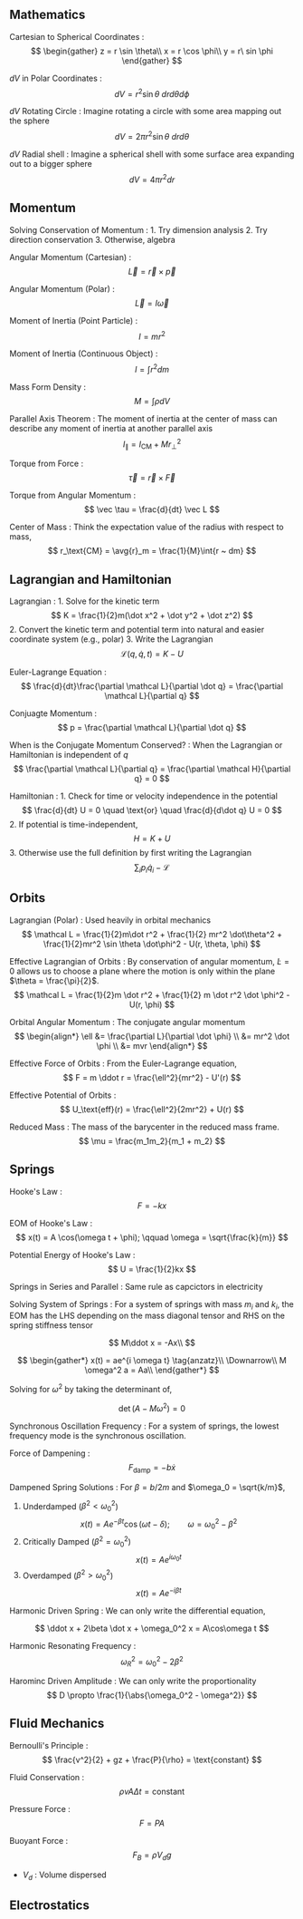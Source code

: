 ## Mathematics

Cartesian to Spherical Coordinates
: $$
  \begin{gather}
  z = r \sin \theta\\
  x = r \cos \phi\\
  y = r\ sin \phi
  \end{gather}
  $$

$dV$ in Polar Coordinates
: $$
  dV = r^2 \sin\theta ~ dr d\theta d\phi
  $$

$dV$ Rotating Circle
: Imagine rotating a circle with some area mapping out the sphere
  $$
  dV = 2 \pi r^2 \sin\theta ~ dr d\theta
  $$

$dV$ Radial shell
: Imagine a spherical shell with some surface area expanding out to a bigger sphere
  $$
  dV = 4\pi r^2 dr
  $$

## Momentum

Solving Conservation of Momentum
: 1. Try dimension analysis
  2. Try direction conservation
  3. Otherwise, algebra


Angular Momentum (Cartesian)
: $$ \vec L = \vec r \times \vec p $$


Angular Momentum (Polar)
: $$ \vec L = I \vec \omega $$

Moment of Inertia (Point Particle)
: $$ I = mr^2 $$

Moment of Inertia (Continuous Object)
: $$ I = \int r^2 dm $$

Mass Form Density
: $$ M = \int \rho dV $$

Parallel Axis Theorem
: The moment of inertia at the center of mass can describe any moment of inertia at another parallel axis
  $$
  I_\parallel = I_\text{CM} + Mr_\perp^2
  $$

Torque from Force
: $$
  \vec \tau = \vec r \times \vec F
  $$

Torque from Angular Momentum
: $$
  \vec \tau = \frac{d}{dt} \vec L
  $$

Center of Mass
: Think the expectation value of the radius with respect to mass,
  $$
  r_\text{CM} = \avg{r}_m = \frac{1}{M}\int{r ~ dm}
  $$

## Lagrangian and Hamiltonian

Lagrangian
: 1. Solve for the kinetic term
    $$
    K = \frac{1}{2}m(\dot x^2 + \dot y^2 + \dot z^2)
    $$
  2. Convert the kinetic term and potential term into natural and easier coordinate system  (e.g., polar)
  3. Write the Lagrangian
    $$
    \mathcal{L}(q, \dot q, t) = K - U
    $$

Euler-Lagrange Equation
: $$
  \frac{d}{dt}\frac{\partial \mathcal L}{\partial \dot q} = \frac{\partial \mathcal L}{\partial q}
  $$


Conjuagte Momentum
: $$
  p = \frac{\partial \mathcal L}{\partial \dot q}
  $$

When is the Conjugate Momentum Conserved?
: When the Lagrangian or Hamiltonian is independent of $q$
  $$
  \frac{\partial \mathcal L}{\partial q} = \frac{\partial \mathcal H}{\partial q} = 0
  $$

Hamiltonian
: 1. Check for time or velocity independence in the potential
    $$
    \frac{d}{dt} U = 0 \quad \text{or} \quad \frac{d}{d\dot q} U = 0
    $$
  2. If potential is time-independent,
    $$
    H = K + U
    $$
  3. Otherwise use the full definition by first writing the Lagrangian
    $$
    \sum_{i}p_i \dot q_i - \mathcal L
    $$


## Orbits

Lagrangian (Polar)
: Used heavily in orbital mechanics
  $$
  \mathcal L = \frac{1}{2}m\dot r^2 + \frac{1}{2} mr^2 \dot\theta^2 + \frac{1}{2}mr^2 \sin \theta \dot\phi^2 - U(r, \theta, \phi)
  $$

Effective Lagrangian of Orbits
: By conservation of angular momentum, $\dot L=0$ allows us to choose a plane where the motion is only within the plane $\theta = \frac{\pi}{2}$.
  $$
  \mathcal L = \frac{1}{2}m \dot r^2 + \frac{1}{2} m \dot r^2 \dot \phi^2 - U(r, \phi)
  $$

Orbital Angular Momentum
: The conjugate angular momentum
  $$
  \begin{align*}
  \ell &= \frac{\partial L}{\partial \dot \phi} \\
  &= mr^2 \dot \phi \\
  &= mvr
  \end{align*}
  $$

Effective Force of Orbits
: From the Euler-Lagrange equation,
  $$
  F = m \ddot r = \frac{\ell^2}{mr^2} - U'(r)
  $$

Effective Potential of Orbits
: $$
  U_\text{eff}(r) = \frac{\ell^2}{2mr^2} + U(r)
  $$

Reduced Mass
: The mass of the barycenter in the reduced mass frame.
  $$
  \mu = \frac{m_1m_2}{m_1 + m_2}
  $$

## Springs

Hooke's Law
: $$
  F = -kx
  $$

EOM of Hooke's Law
: $$
  x(t) = A \cos(\omega t + \phi); \qquad \omega = \sqrt{\frac{k}{m}}
  $$

Potential Energy of Hooke's Law
: $$
  U = \frac{1}{2}kx
  $$

Springs in Series and Parallel
: Same rule as capcictors in electricity

Solving System of Springs
: For a system of springs with mass $m_i$ and $k_i$, the EOM has the LHS depending on the mass diagonal tensor and RHS  on the spring stiffness tensor

  $$
  M\ddot x = -Ax\\
  $$

  $$
  \begin{gather*}
  x(t) = ae^{i \omega t} \tag{anzatz}\\
  \Downarrow\\
  M \omega^2 a = Aa\\
  \end{gather*}
  $$

  Solving for $\omega^2$ by taking the determinant of,

  $$
  \det\left(A - M\omega^2 \right) = 0
  $$

Synchronous Oscillation Frequency
: For a system of springs, the lowest frequency mode is the synchronous oscillation.

Force of Dampening
: $$
  F_\text{damp} = -b\dot x
  $$

Dampened Spring Solutions
: For $\beta = b/2m$ and $\omega_0 = \sqrt{k/m}$,
  1. Underdamped ($\beta^2 < \omega_0^2$)
    $$
    x(t) = Ae^{-\beta t}\cos(\omega t - \delta); \qquad \omega = \omega_0^2 - \beta^2
    $$
  2. Critically Damped ($\beta^2 = \omega_0^2$)
    $$
    x(t) = Ae^{i \omega_0 t}
    $$
  3. Overdamped ($\beta^2 > \omega_0^2$)
    $$
    x(t) = Ae^{-i \beta t}
    $$

Harmonic Driven Spring
: We can only write the differential equation,

  $$
  \ddot x + 2\beta \dot x + \omega_0^2 x = A\cos\omega t
  $$

Harmonic Resonating Frequency
:$$
 \omega_R^2 = \omega_0^2 - 2\beta^2
 $$

Harominc Driven Amplitude
: We can only write the proportionality
  $$
  D \propto \frac{1}{\abs{\omega_0^2 - \omega^2}}
  $$

## Fluid Mechanics

Bernoulli's Principle
: $$
  \frac{v^2}{2} + gz + \frac{P}{\rho} = \text{constant}
  $$

Fluid Conservation
: $$
  \rho v A \Delta t = \text{constant}
  $$

Pressure Force
: $$
  F = PA
  $$

Buoyant Force
: $$
  F_B = \rho V_d g
  $$

  * $V_d$ : Volume dispersed

## Electrostatics
